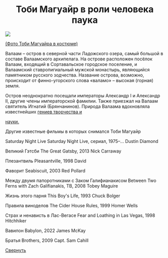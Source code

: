 <html>
<head>
<link rel="stylesheet" href="valam.css">
<script  type="text/javascript" src="sks.js"></script>
</head>
<body>

<h1 align="center">Тоби Магуайр в роли человека паука</h1>
<div class='picture'>
<img src="images/valaam.jpg">
<p> <a href="https://www.kinopoisk.ru/name/10095/">(Фото Тоби Магуайра в костюме)</a></p>
</div>

<p>Валаам&nbsp;&ndash; остров в северной части Ладожского озера, самый большой в составе
Валаамского архипелага. На острове расположен посёлок Валаам,
входящий в Сортавальское городское поселение, и Валаамский
ставропигиальный мужской монастырь, являющийся памятником русского зодчества.
Название острова, возможно, происходит от финно-угорского
слова &laquo;валамо&raquo;&nbsp;&ndash; высокая (горная) земля.</p>

<p>Остров неоднократно посещали императоры Александр I и
Александр II, другие члены императорской фамилии. Также приезжал на
Валаам святитель Игнатий (Брянчанинов). Природа Валаама
вдохновляла известнейших <a href="#" OnClick="show('details');return false;">гениев творчества и 

науки.</a></p>
<div id="details" class="hidden">
<p>Другие известные фильмы в которых снимался Тоби Магуайр</p>
<div class='inpicture'>
<p> Saturday Night Live
Saturday Night Live, сериал, 1975–...
Dustin Diamond

<p>Великий Гэтсби
The Great Gatsby, 2013
Nick Carraway

<p>Плезантвиль
Pleasantville, 1998
David

<p>Фаворит
Seabiscuit, 2003
Red Pollard

<p>Между двумя папоротниками с Заком Галифианакисом
Between Two Ferns with Zach Galifianakis, ТВ, 2008
Tobey Maguire

<p>Жизнь этого парня
This Boy's Life, 1993
Chuck Bolger

<p>Правила виноделов
The Cider House Rules, 1999
Homer Wells

<p>Страх и ненависть в Лас-Вегасе
Fear and Loathing in Las Vegas, 1998
Hitchhiker

<p>Вавилон
Babylon, 2022
James McKay

<p>Братья
Brothers, 2009
Capt. Sam Cahill
</p>
</div>
<a href="#" OnClick="sver('details');return false;">Свернуть</a></div>





</body>
</html>

